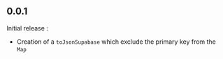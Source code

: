 ## 0.0.1

Initial release : 
- Creation of a `toJsonSupabase` which exclude the primary key from the `Map`
